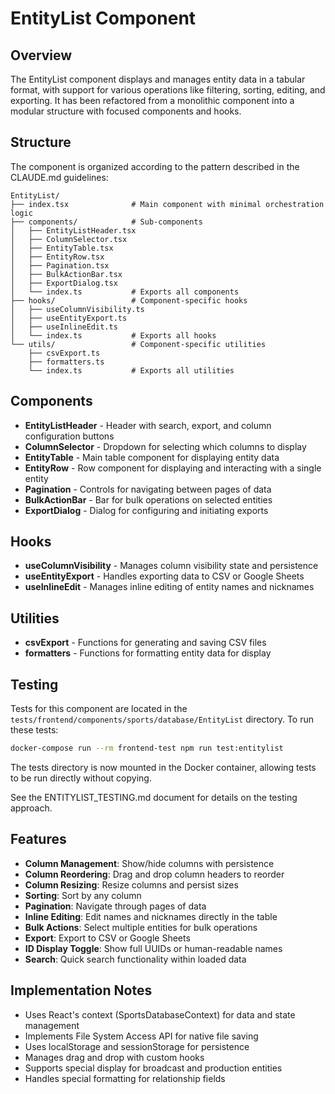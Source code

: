 # EntityList Component

## Overview

The EntityList component displays and manages entity data in a tabular format, with support for various operations like filtering, sorting, editing, and exporting. It has been refactored from a monolithic component into a modular structure with focused components and hooks.

## Structure

The component is organized according to the pattern described in the CLAUDE.md guidelines:

```
EntityList/
├── index.tsx              # Main component with minimal orchestration logic
├── components/            # Sub-components
│   ├── EntityListHeader.tsx
│   ├── ColumnSelector.tsx
│   ├── EntityTable.tsx
│   ├── EntityRow.tsx
│   ├── Pagination.tsx
│   ├── BulkActionBar.tsx
│   ├── ExportDialog.tsx
│   └── index.ts           # Exports all components
├── hooks/                 # Component-specific hooks
│   ├── useColumnVisibility.ts
│   ├── useEntityExport.ts
│   ├── useInlineEdit.ts
│   └── index.ts           # Exports all hooks
└── utils/                 # Component-specific utilities
    ├── csvExport.ts
    ├── formatters.ts
    └── index.ts           # Exports all utilities
```

## Components

- **EntityListHeader** - Header with search, export, and column configuration buttons
- **ColumnSelector** - Dropdown for selecting which columns to display
- **EntityTable** - Main table component for displaying entity data
- **EntityRow** - Row component for displaying and interacting with a single entity
- **Pagination** - Controls for navigating between pages of data
- **BulkActionBar** - Bar for bulk operations on selected entities
- **ExportDialog** - Dialog for configuring and initiating exports

## Hooks

- **useColumnVisibility** - Manages column visibility state and persistence
- **useEntityExport** - Handles exporting data to CSV or Google Sheets
- **useInlineEdit** - Manages inline editing of entity names and nicknames

## Utilities

- **csvExport** - Functions for generating and saving CSV files
- **formatters** - Functions for formatting entity data for display

## Testing

Tests for this component are located in the `tests/frontend/components/sports/database/EntityList` directory. To run these tests:

```bash
docker-compose run --rm frontend-test npm run test:entitylist
```

The tests directory is now mounted in the Docker container, allowing tests to be run directly without copying.

See the ENTITYLIST_TESTING.md document for details on the testing approach.

## Features

- **Column Management**: Show/hide columns with persistence
- **Column Reordering**: Drag and drop column headers to reorder
- **Column Resizing**: Resize columns and persist sizes
- **Sorting**: Sort by any column
- **Pagination**: Navigate through pages of data
- **Inline Editing**: Edit names and nicknames directly in the table
- **Bulk Actions**: Select multiple entities for bulk operations
- **Export**: Export to CSV or Google Sheets
- **ID Display Toggle**: Show full UUIDs or human-readable names
- **Search**: Quick search functionality within loaded data

## Implementation Notes

- Uses React's context (SportsDatabaseContext) for data and state management
- Implements File System Access API for native file saving
- Uses localStorage and sessionStorage for persistence
- Manages drag and drop with custom hooks
- Supports special display for broadcast and production entities
- Handles special formatting for relationship fields